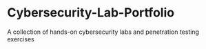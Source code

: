 # Cybersecurity-Lab-Portfolio
A collection of hands-on cybersecurity labs and penetration testing exercises 
